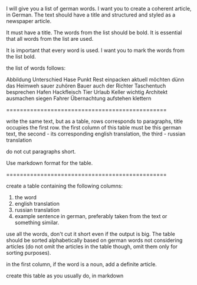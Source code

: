 I will give you a list of german words. I want you to create a coherent article, in German. The text should have a title and structured and styled as a newspaper article.

It must have a title. The words from the list should be bold. It is essential that all words from the list are used.

It is important that every word is used.
I want you to mark the words from the list bold.


the list of words follows:

Abbildung
Unterschied
Hase
Punkt
Rest
einpacken
aktuell
möchten
dünn
das Heimweh
sauer
zuhören
Bauer
auch
der Richter
Taschentuch
besprechen
Hafen
Hackfleisch
Tier
Urlaub
Keller
wichtig
Architekt
ausmachen
siegen
Fahrer
Übernachtung
aufstehen
klettern


===============================================

write the same text, but as a table, rows corresponds to paragraphs, title occupies the first row. 
the first column of this table must be this german text, 
the second - its corresponding english translation,
the third - russian translation

do not cut paragraphs short. 

Use markdown format for the table.

===============================================

create a table containing the following columns:

1. the word
2. english translation
3. russian translation
4. example sentence in german, preferably taken from the text or something similar.

use all the words, don't cut it short even if the output is big. The table should be sorted alphabetically based on german words not considering articles (do not omit the articles in the table though, omit them only for sorting purposes).

in the first column, if the word is a noun, add a definite article.

create this table as you usually do, in markdown

